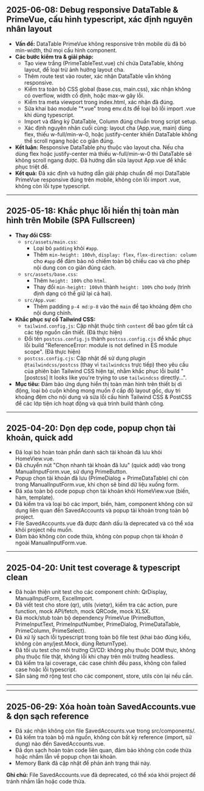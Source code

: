 ## 2025-06-08: Debug responsive DataTable & PrimeVue, cấu hình typescript, xác định nguyên nhân layout

- **Vấn đề:** DataTable PrimeVue không responsive trên mobile dù đã bỏ min-width, thử mọi cấu hình component.
- **Các bước kiểm tra & giải pháp:**
  - Tạo view trắng (PrimeTableTest.vue) chỉ chứa DataTable, không layout, để loại trừ ảnh hưởng layout cha.
  - Thêm route test vào router, xác nhận DataTable vẫn không responsive.
  - Kiểm tra toàn bộ CSS global (base.css, main.css), xác nhận không có overflow, width cố định, hoặc max-w gây lỗi.
  - Kiểm tra meta viewport trong index.html, xác nhận đã đúng.
  - Sửa khai báo module "\*.vue" trong env.d.ts để loại bỏ lỗi import .vue khi dùng typescript.
  - Import và đăng ký DataTable, Column đúng chuẩn trong script setup.
  - Xác định nguyên nhân cuối cùng: layout cha (App.vue, main) dùng flex, thiếu w-full/min-w-0, hoặc justify-center khiến DataTable không thể scroll ngang hoặc co giãn đúng.
- **Kết luận:** Responsive DataTable phụ thuộc vào layout cha. Nếu cha dùng flex hoặc justify-center mà thiếu w-full/min-w-0 thì DataTable sẽ không scroll ngang được. Đã hướng dẫn sửa layout App.vue để khắc phục triệt để.
- **Kết quả:** Đã xác định và hướng dẫn giải pháp chuẩn để mọi DataTable PrimeVue responsive đúng trên mobile, không còn lỗi import .vue, không còn lỗi type typescript.

---

## 2025-05-18: Khắc phục lỗi hiển thị toàn màn hình trên Mobile (SPA Fullscreen)

- **Thay đổi CSS:**
  - `src/assets/main.css`:
    - Loại bỏ `padding` khỏi `#app`.
    - Thêm `min-height: 100vh`, `display: flex`, `flex-direction: column` cho `#app` để đảm bảo nó chiếm toàn bộ chiều cao và cho phép nội dung con co giãn đúng cách.
  - `src/assets/base.css`:
    - Thêm `height: 100%` cho `html`.
    - Thay đổi `min-height: 100vh` thành `height: 100%` cho `body` (trình định dạng có thể giữ lại cả hai).
  - `src/App.vue`:
    - Thêm padding `p-4 md:p-8` vào thẻ `main` để tạo khoảng đệm cho nội dung chính.
- **Khắc phục sự cố Tailwind CSS:**
  - `tailwind.config.js`: Cập nhật thuộc tính `content` để bao gồm tất cả các tệp nguồn cần thiết. (Đã thực hiện)
  - Đổi tên `postcss.config.js` thành `postcss.config.cjs` để khắc phục lỗi build "ReferenceError: module is not defined in ES module scope". (Đã thực hiện)
  - `postcss.config.cjs`: Cập nhật để sử dụng plugin `@tailwindcss/postcss` (thay vì `tailwindcss` trực tiếp) theo yêu cầu của phiên bản Tailwind CSS hiện tại, nhằm khắc phục lỗi build "[postcss] It looks like you're trying to use `tailwindcss` directly...".
- **Mục tiêu:** Đảm bảo ứng dụng hiển thị toàn màn hình trên thiết bị di động, loại bỏ cuộn không mong muốn ở cấp độ layout gốc, duy trì khoảng đệm cho nội dung và sửa lỗi cấu hình Tailwind CSS & PostCSS để các lớp tiện ích hoạt động và quá trình build thành công.

---

## 2025-04-20: Dọn dẹp code, popup chọn tài khoản, quick add

- Đã loại bỏ hoàn toàn phần danh sách tài khoản đã lưu khỏi HomeView.vue.
- Đã chuyển nút "Chọn nhanh tài khoản đã lưu" (quick add) vào trong ManualInputForm.vue, sử dụng PrimeButton.
- Popup chọn tài khoản đã lưu (PrimeDialog + PrimeDataTable) chỉ còn trong ManualInputForm.vue, khi chọn sẽ bind dữ liệu xuống form.
- Đã xóa toàn bộ code popup chọn tài khoản khỏi HomeView.vue (biến, hàm, template).
- Đã kiểm tra và loại bỏ các import, biến, hàm, component không còn sử dụng liên quan đến SavedAccounts và popup tài khoản trong toàn bộ project.
- File SavedAccounts.vue đã được đánh dấu là deprecated và có thể xóa khỏi project nếu muốn.
- Đảm bảo không còn code thừa, không còn popup chọn tài khoản ở ngoài ManualInputForm.vue.

---

## 2025-04-20: Unit test coverage & typescript clean

- Đã hoàn thiện unit test cho các component chính: QrDisplay, ManualInputForm, ExcelImport.
- Đã viết test cho store (qr), utils (vietqr), kiểm tra các action, pure function, mock API/fetch, mock QRCode, mock XLSX.
- Đã mock/stub toàn bộ dependency PrimeVue (PrimeButton, PrimeInputText, PrimeInputNumber, PrimeDialog, PrimeDataTable, PrimeColumn, PrimeSelect).
- Đã xử lý sạch lỗi typescript trong toàn bộ file test (khai báo đúng kiểu, không còn any/jest.Mock, dùng ReturnType<typeof vi.fn>).
- Đã tối ưu test cho môi trường CI/CD: không phụ thuộc DOM thực, không phụ thuộc file thật, không lỗi khi chạy trên môi trường headless.
- Đã kiểm tra lại coverage, các case chính đều pass, không còn failed case hoặc lỗi typescript.
- Sẵn sàng mở rộng test cho các component, store, utils còn lại nếu cần.

---

---

## 2025-06-29: Xóa hoàn toàn SavedAccounts.vue & dọn sạch reference

- Đã xác nhận không còn file SavedAccounts.vue trong src/components/.
- Đã kiểm tra toàn bộ mã nguồn, không còn bất kỳ reference (import, sử dụng) nào đến SavedAccounts.vue.
- Đã dọn sạch hoàn toàn code liên quan, đảm bảo không còn code thừa hoặc nhầm lẫn về popup chọn tài khoản.
- Memory Bank đã cập nhật để phản ánh trạng thái này.

**Ghi chú:** File SavedAccounts.vue đã deprecated, có thể xóa khỏi project để tránh nhầm lẫn hoặc code thừa.
